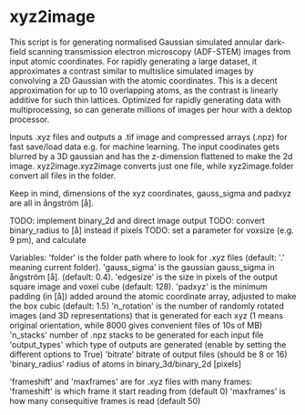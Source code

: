 # xyz2image
This script is for generating normalised Gaussian simulated annular dark-field scanning transmission electron microscopy (ADF-STEM) images from input atomic coordinates.
For rapidly generating a large dataset, it approximates a contrast similar to multislice simulated images by convolving a 2D Gaussian with the atomic coordinates. 
This is a decent approximation for up to 10 overlapping atoms, as the contrast is linearly additive for such thin lattices. 
Optimized for rapidly generating data with multiprocessing, so can generate millions of images per hour with a dektop processor. 

Inputs .xyz files and outputs a .tif image and compressed arrays (.npz) for fast save/load data e.g. for machine learning.
The input coodinates gets blurred by a 3D gaussian and has the z-dimension flattened to make the 2d image.
xyz2image.xyz2image converts just one file, while xyz2image.folder convert all files in the folder.

Keep in mind, dimensions of the xyz coordinates, gauss_sigma and padxyz are all in ångström [å].

TODO: implement binary_2d and direct image output
TODO: convert binary_radius to [å] instead if pixels
TODO: set a parameter for voxsize (e.g. 9 pm), and calculate  

Variables:
'folder' is the folder path where to look for .xyz files (default: '.' meaning current folder). 
'gauss_sigma' is the gaussian gauss_sigma in ångström [å]. (default: 0.4).
'edgesize' is the size in pixels of the output square image and voxel cube (default: 128).
'padxyz' is the minimum padding (in [å]) added around the atomic coordinate array, adjusted to make the box cubic (default: 1.5)
'n_rotation' is the number of randomly rotated images (and 3D representations) that is generated for each xyz (1 means original orientation, while 8000 gives convenient files of 10s of MB)
'n_stacks'  number of .npz stacks to be generated for each input file
'output_types' which type of outputs are generated (enable by setting the different options to True) 
'bitrate' bitrate of output files (should be 8 or 16)
'binary_radius' radius of atoms in binary_3d/binary_2d [pixels]

'frameshift' and 'maxframes' are for .xyz files with many frames:
'frameshift' is which frame it start reading from (default 0)
'maxframes' is how many consequitive frames is read (default 50)
